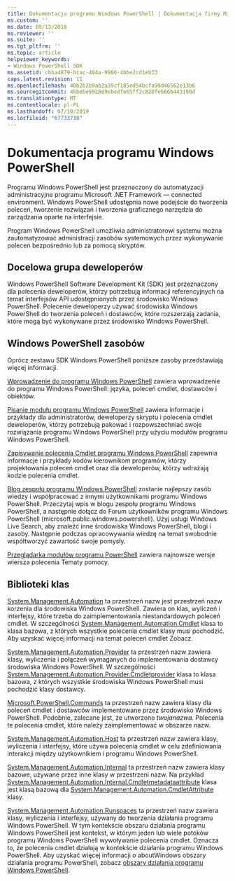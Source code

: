 ```yaml
---
title: Dokumentacja programu Windows PowerShell | Dokumentacja firmy Microsoft
ms.custom: ''
ms.date: 09/13/2016
ms.reviewer: ''
ms.suite: ''
ms.tgt_pltfrm: ''
ms.topic: article
helpviewer_keywords:
- Windows PowerShell SDK
ms.assetid: cbba4879-bcac-484a-9906-4bbe2cd1eb33
caps.latest.revision: 11
ms.openlocfilehash: 48b2b2b9ab2a39cf185ed54bcfa99d46562e13b6
ms.sourcegitcommit: 46bebe692689ebedfe65ff2c828fe666b443198d
ms.translationtype: MT
ms.contentlocale: pl-PL
ms.lasthandoff: 07/10/2019
ms.locfileid: "67733738"
---
```

# <a name="windows-powershell-reference"></a>Dokumentacja programu Windows PowerShell

Programu Windows PowerShell jest przeznaczony do automatyzacji administracyjne programu Microsoft .NET Framework — connected environment. Windows PowerShell udostępnia nowe podejście do tworzenia poleceń, tworzenie rozwiązań i tworzenia graficznego narzędzia do zarządzania oparte na interfejsie.

Program Windows PowerShell umożliwia administratorowi systemu można zautomatyzować administracji zasobów systemowych przez wykonywanie poleceń bezpośrednio lub za pomocą skryptów.

## <a name="developer-audience"></a>Docelowa grupa deweloperów

Windows PowerShell Software Development Kit (SDK) jest przeznaczony dla polecenia deweloperów, którzy potrzebują informacji referencyjnych na temat interfejsów API udostępnionych przez środowisko Windows PowerShell. Polecenie deweloperzy używać środowiska Windows PowerShell do tworzenia poleceń i dostawców, które rozszerzają zadania, które mogą być wykonywane przez środowisko Windows PowerShell.

## <a name="windows-powershell-resources"></a>Windows PowerShell zasobów

Oprócz zestawu SDK Windows PowerShell poniższe zasoby przedstawiają więcej informacji.

[Wprowadzenie do programu Windows PowerShell](/powershell/scripting/getting-started/getting-started-with-windows-powershell) zawiera wprowadzenie do programu Windows PowerShell: języka, poleceń cmdlet, dostawców i obiektów.

[Pisanie modułu programu Windows PowerShell](./module/writing-a-windows-powershell-module.md) zawiera informacje i przykłady dla administratorów, deweloperzy skryptu i polecenia cmdlet deweloperów, którzy potrzebują pakować i rozpowszechniać swoje rozwiązania programu Windows PowerShell przy użyciu modułów programu Windows PowerShell.

[Zapisywanie polecenia Cmdlet programu Windows PowerShell](./cmdlet/writing-a-windows-powershell-cmdlet.md) zapewnia informacje i przykłady kodów kierownikom programów, którzy projektowania poleceń cmdlet oraz dla deweloperów, którzy wdrażają kodzie polecenia cmdlet.

[Blog zespołu programu Windows PowerShell](https://blogs.msdn.microsoft.com/PowerShell/) zostanie najlepszy zasób wiedzy i współpracować z innymi użytkownikami programu Windows PowerShell. Przeczytaj wpis w blogu zespołu programu Windows PowerShell, a następnie dołącz do Forum użytkowników programu Windows PowerShell (microsoft.public.windows.powershell). Użyj usługi Windows Live Search, aby znaleźć inne środowiska Windows PowerShell, blogi i zasoby. Następnie podczas opracowywania wiedzę na temat swobodnie współtworzyć zawartość swoje pomysły.

[Przeglądarka modułów programu PowerShell](/powershell/module/) zawiera najnowsze wersje wiersza polecenia Tematy pomocy.

## <a name="class-libraries"></a>Biblioteki klas

[System.Management.Automation](/dotnet/api/System.Management.Automation) ta przestrzeń nazw jest przestrzeń nazw korzenia dla środowiska Windows PowerShell. Zawiera on klas, wyliczeń i interfejsy, które trzeba do zaimplementowania niestandardowych poleceń cmdlet. W szczególności [System.Management.Automation.Cmdlet](/dotnet/api/System.Management.Automation.Cmdlet) klasa to klasa bazowa, z których wszystkie polecenia cmdlet klasy musi pochodzić. Aby uzyskać więcej informacji na temat poleceń cmdlet Zobacz.

[System.Management.Automation.Provider](/dotnet/api/System.Management.Automation.Provider) ta przestrzeń nazw zawiera klasy, wyliczenia i połączeń wymaganych do implementowania dostawcy środowiska Windows PowerShell. W szczególności [System.Management.Automation.Provider.Cmdletprovider](/dotnet/api/System.Management.Automation.Provider.CmdletProvider) klasa to klasa bazowa, z których wszystkie środowiska Windows PowerShell musi pochodzić klasy dostawcy.

[Microsoft.PowerShell.Commands](/dotnet/api/Microsoft.PowerShell.Commands) ta przestrzeń nazw zawiera klasy dla poleceń cmdlet i dostawców implementowane przez środowisko Windows PowerShell. Podobnie, zalecane jest, że utworzono *twojanazwa*. Polecenia te polecenia cmdlet, które należy zaimplementować w obszarze nazw.

[System.Management.Automation.Host](/dotnet/api/System.Management.Automation.Host) ta przestrzeń nazw zawiera klasy, wyliczenia i interfejsy, które używa polecenia cmdlet w celu zdefiniowania interakcji między użytkownikiem i programu Windows PowerShell.

[System.Management.Automation.Internal](/dotnet/api/System.Management.Automation.Internal) ta przestrzeń nazw zawiera klasy bazowe, używane przez inne klasy w przestrzeni nazw. Na przykład [System.Management.Automation.Internal.Cmdletmetadataattribute](/dotnet/api/System.Management.Automation.Internal.CmdletMetadataAttribute) klasa jest klasą bazową dla [System.Management.Automation.CmdletAttribute](/dotnet/api/System.Management.Automation.CmdletAttribute) klasy.

[System.Management.Automation.Runspaces](/dotnet/api/System.Management.Automation.Runspaces) ta przestrzeń nazw zawiera klasy, wyliczenia i interfejsy, używany do tworzenia działania programu Windows PowerShell. W tym kontekście obszaru działania programu Windows PowerShell jest kontekst, w którym jeden lub wiele potoków programu Windows PowerShell wywoływanie polecenia cmdlet. Oznacza to, że polecenia cmdlet działają w kontekście działania programu Windows PowerShell. Aby uzyskać więcej informacji o aboutWindows obszary działania programu PowerShell, zobacz [obszary działania programu Windows PowerShell](https://msdn.microsoft.com/en-us/a1582cfe-f06d-4aff-adc6-71f49a860ce9).
